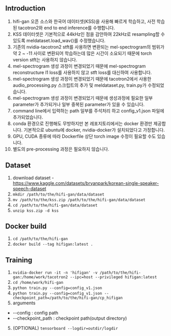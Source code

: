 ## Introduction
1. hifi-gan 오픈 소스와 한국어 데이터셋(KSS)을 사용해 빠르게 학습하고, 사전 학습된 tacotron2와 end to end inference를 수행합니다. 
2. KSS 데이터셋은 기본적으로 44kHz인 점을 감안하여 22kHz로 resampling할 수 있도록 meldataset.load_wav()를 수정했습니다.
4. 기존의 nvidia-tacotron2 stft를 사용하면 변환되는 mel-spectrogram의 범위가 약 2 ~ -11 사이로 변환되어 학습하는데 많은 시간이 소요되기 때문에 torch version stft는 사용하지 않습니다.
5. mel-spectrogram 생성 과정이 변경되었기 때문에 mel-spectrogram reconstructure l1 loss를 사용하지 않고 stft loss를 대신하여 사용합니다.
6. mel-spectrogram 생성 과정이 변경되었기 때문에 tacotron2에서 사용한 audio_processing.py 스크립트의 추가 및 meldataset.py, train.py가 수정되었습니다.
7. mel-spectrogram 생성 과정이 변경되었기 때문에 생성과정에 필요한 일부 parameter가 추가되거나 일부 중복된 parameter가 있을 수 있습니다.
8. command line에서 입력하는 path 일부를 주석처리 하고 config_v1.json 파일에 추가되었습니다.
9. conda 환경으로 진행해도 무방하지만 본 레포지토리에서는 docker 환경만 제공합니다. 기본적으로 ubuntu에 docker, nvidia-docker가 설치되었다고 가정합니다.
10. GPU, CUDA 종류에 따라 Dockerfile 상단 torch image 수정이 필요할 수도 있습니다.
11. 별도의 pre-processing 과정은 필요하지 않습니다.


## Dataset
1. download dataset - https://www.kaggle.com/datasets/bryanpark/korean-single-speaker-speech-dataset
2. `mkdir /path/to/the/hifi-gan/data/dataset`
3. `mv /path/to/the/kss.zip /path/to/the/hifi-gan/data/dataset`
4. `cd /path/to/the/hifi-gan/data/dataset`
5. `unzip kss.zip -d kss`

## Docker build
1. `cd /path/to/the/hifi-gan`
2. `docker build --tag hifigan:latest .`

## Training
1. `nvidia-docker run -it -n 'hifigan' -v /path/to/the/hifi-gan:/home/work/tacotron2 --ipc=host --privileged hifigan:latest`
2. `cd /home/work/hifi-gan`
3. `python train.py --config=config_v1.json`
4. `python train.py --config=config_v1.json --checkpoint_path=/path/to/the/hifi-gan/cp_hifigan`
5. arguments
  * --config : config path
  * --checkpoint_path : checkpoint path(output directory)
5. (OPTIONAL) `tensorboard --logdir=outdir/logdir`
